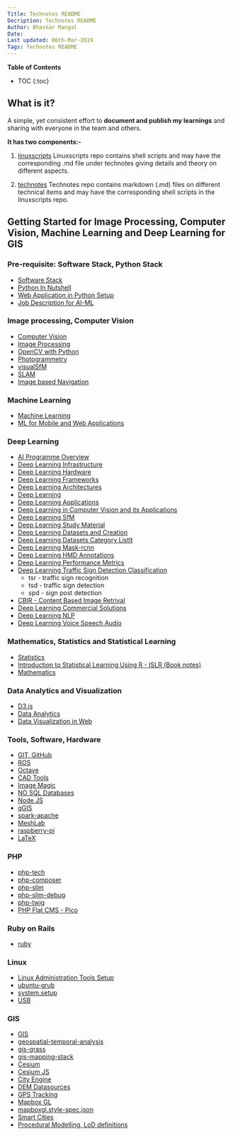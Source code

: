 ```yaml
---
Title: Technotes README
Decription: Technotes README
Author: Bhaskar Mangal
Date: 
Last updated: 06th-Mar-2019
Tags: Technotes README
---
```


**Table of Contents**
* TOC
{:toc}


## What is it?

A simple, yet consistent effort to **document and publish my learnings** and sharing with everyone in the team and others.

**It has two components:-**
1. [linuxscripts](https://github.com/mangalbhaskar/linuxscripts)
Linuxscripts repo contains shell scripts and may have the corresponding .md file under technotes giving details and theory on different aspects.

2. [technotes](https://github.com/mangalbhaskar/technotes)
Technotes repo contains markdown (.md) files on different technical items and may have the corresponding shell scripts in the linuxscripts repo.

## Getting Started for Image Processing, Computer Vision, Machine Learning and Deep Learning for GIS

### **Pre-requisite: Software Stack, Python Stack**
* [Software Stack](https://github.com/mangalbhaskar/linuxscripts/blob/master/README.md)
* [Python In Nutshell](python-in-nutshell.md)
* [Web Application in Python Setup](python-web-application-setup.md)
* [Job Description for AI-ML](jd.ai-ml.md)

### **Image processing, Computer Vision**
* [Computer Vision](computer-vision.md)
* [Image Processing](image-processing.md)
* [OpenCV with Python](opencv-with-python.md)
* [Photogrammetry](photogrammetry.md)
* [visualSfM](visualSfM.md)
* [SLAM](slam.md)
* [Image based Navigation](image-based-navigation.md)

### **Machine Learning**
* [Machine Learning](machine-learning.md)
* [ML for Mobile and Web Applications](ml-for-mobile-and-web-applications.md)

### **Deep Learning**
* [AI Programme Overview](ppts-pdfs/AI-programme-slides.pdf)
* [Deep Learning Infrastructure](deep-learning-infrastructure.md)
* [Deep Learning Hardware](deep-learning-hardware.md)
* [Deep Learning Frameworks](deep-learning-frameworks.md)
* [Deep Learning Architectures](deep-learning-architectures.md)
* [Deep Learning](deep-learning.md)
* [Deep Learning Applications](deep-learning-applications.md)
* [Deep Learning in Computer Vision and its Applications](deep-learning-in-computer-vision-and-its-applications.md)
* [Deep Learning SfM](deep-learning-sfm.md)
* [Deep Learning Study Material](deep-learning-study-material.md)
* [Deep Learning Datasets and Creation](deep-learning-datasets-and-creation.md)
* [Deep Learning Datasets Category Listlt](deep-learning-datasets-category-list.md)
* [Deep Learning Mask-rcnn](deep-learning-maskrcnn.md)
* [Deep Learning HMD Annotations](deep-learning-hmd-annotations.md)
* [Deep Learning Performance Metrics](deep-learning-performance-metrics.md)
* [Deep Learning Traffic Sign Detection Classification](deep-learning-traffic-sign-detection-classification.md)
  * tsr - traffic sign recognition
  * tsd - traffic sign detection
  * spd - sign post detection
* [CBIR - Content Based Image Retrival](cbir.ml.md)
* [Deep Learning Commercial Solutions](deep-learning-commercial-solutions.md)
* [Deep Learning NLP](deep-learning-nlp.md)
* [Deep Learning Voice Speech Audio](deep-learning-voice-speech-audio.md)


### **Mathematics, Statistics and Statistical Learning**
* [Statistics](stats.md)
* [Introduction to Statistical Learning Using R - ISLR (Book notes)](islr-book-notes.md)
* [Mathematics](maths.md)

### **Data Analytics and Visualization**
* [D3.js](d3.js.md)
* [Data Analytics](data-analytics.md)
* [Data Visualization in Web](data-visualization-in-web.md)

### **Tools, Software, Hardware**
* [GIT, GitHub](git-github.md)
* [ROS](ROS.md)
* [Octave](octave.md)
* [CAD Tools](cad-tools.md)
* [Image Magic](image-magic.md)
* [NO SQL Databases](no-sql.md)
* [Node JS](nodejs.md)
* [qGIS](qgis.md)
* [spark-apache](spark-apache.md)
* [MeshLab](meshlab.md)
* [raspberry-pi](raspberry-pi.md)
* [LaTeX](latex.md)

### **PHP**
* [php-tech](php-tech.md)
* [php-composer](php-composer.md)
* [php-slim](php-slim.md)
* [php-slim-debug](php-slim-debug.md)
* [php-twig](php-twig.md)
* [PHP Flat CMS - Pico](pico-welcome.md)

### **Ruby on Rails**
* [ruby](ruby.md)

### **Linux**
* [Linux Administration Tools Setup](linux-administration-tools-setup.md)
* [ubuntu-grub](ubuntu-grub.md)
* [system.setup](system.setup.md)
* [USB](usb.md)

### **GIS**
* [GIS](gis.md)
* [geospatial-temporal-analysis](geospatial-temporal-analysis.md)
* [gis-grass](gis-grass.md)
* [gis-mapping-stack](gis-mapping-stack.md)
* [Cesium](cesiumjs.md)
* [Cesium JS](cesium.js.md)
* [City Engine](city-engine-readme.md)
* [DEM Datasources](dem-datasources.md)
* [GPS Tracking](gps-tracking.md)
* [Mapbox GL](mapbox-gl.md)
* [mapboxgl.style-spec.json](mapboxgl.style-spec.json.md)
* [Smart Cities](smart-cities.md)
* [Procedural Modelling, LoD definitions](procedural-modelling.md)